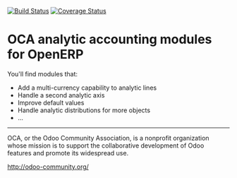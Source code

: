 [![Build Status](https://travis-ci.org/OCA/account-analytic.svg?branch=7.0)](https://travis-ci.org/OCA/account-analytic)
[![Coverage Status](https://coveralls.io/repos/OCA/account-analytic/badge.png?branch=7.0)](https://coveralls.io/r/OCA/account-analytic?branch=7.0)

OCA analytic accounting modules for OpenERP
===========================================

You'll find modules that:

 - Add a multi-currency capability to analytic lines
 - Handle a second analytic axis
 - Improve default values
 - Handle analytic distributions for more objects
 - ...

----

OCA, or the Odoo Community Association, is a nonprofit organization whose 
mission is to support the collaborative development of Odoo features and 
promote its widespread use.

http://odoo-community.org/
